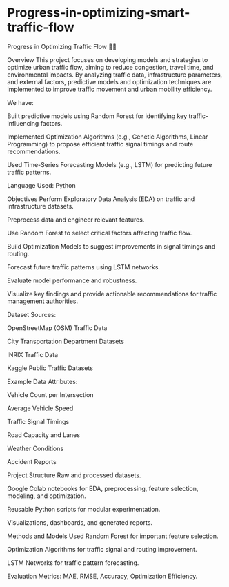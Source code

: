 # Progress-in-optimizing-smart-traffic-flow

Progress in Optimizing Traffic Flow 🚦🚗

Overview
This project focuses on developing models and strategies to optimize urban traffic flow, aiming to reduce congestion, travel time, and environmental impacts. By analyzing traffic data, infrastructure parameters, and external factors, predictive models and optimization techniques are implemented to improve traffic movement and urban mobility efficiency.

We have:

Built predictive models using Random Forest for identifying key traffic-influencing factors.

Implemented Optimization Algorithms (e.g., Genetic Algorithms, Linear Programming) to propose efficient traffic signal timings and route recommendations.

Used Time-Series Forecasting Models (e.g., LSTM) for predicting future traffic patterns.

Language Used:
Python

Objectives
Perform Exploratory Data Analysis (EDA) on traffic and infrastructure datasets.

Preprocess data and engineer relevant features.

Use Random Forest to select critical factors affecting traffic flow.

Build Optimization Models to suggest improvements in signal timings and routing.

Forecast future traffic patterns using LSTM networks.

Evaluate model performance and robustness.

Visualize key findings and provide actionable recommendations for traffic management authorities.

Dataset
Sources:

OpenStreetMap (OSM) Traffic Data

City Transportation Department Datasets

INRIX Traffic Data

Kaggle Public Traffic Datasets

Example Data Attributes:

Vehicle Count per Intersection

Average Vehicle Speed

Traffic Signal Timings

Road Capacity and Lanes

Weather Conditions

Accident Reports

Project Structure
Raw and processed datasets.

Google Colab notebooks for EDA, preprocessing, feature selection, modeling, and optimization.

Reusable Python scripts for modular experimentation.

Visualizations, dashboards, and generated reports.

Methods and Models Used
Random Forest for important feature selection.

Optimization Algorithms for traffic signal and routing improvement.

LSTM Networks for traffic pattern forecasting.

Evaluation Metrics: MAE, RMSE, Accuracy, Optimization Efficiency.
